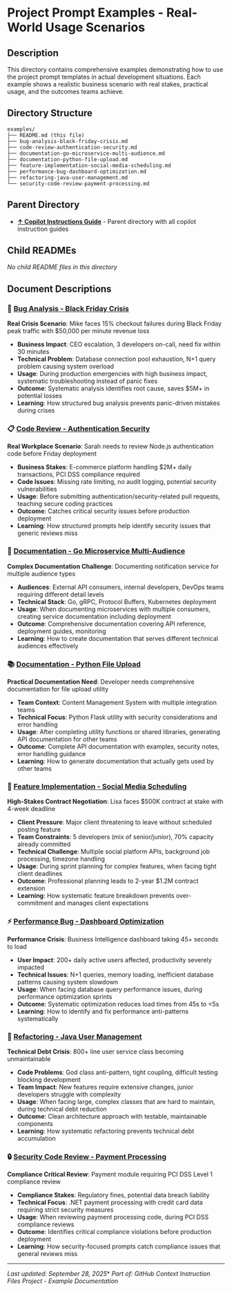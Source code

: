 # Project Prompt Examples - Real-World Usage Scenarios

## Description
This directory contains comprehensive examples demonstrating how to use the project prompt templates in actual development situations. Each example shows a realistic business scenario with real stakes, practical usage, and the outcomes teams achieve.

## Directory Structure
```
examples/
├── README.md (this file)
├── bug-analysis-black-friday-crisis.md
├── code-review-authentication-security.md
├── documentation-go-microservice-multi-audience.md
├── documentation-python-file-upload.md
├── feature-implementation-social-media-scheduling.md
├── performance-bug-dashboard-optimization.md
├── refactoring-java-user-management.md
└── security-code-review-payment-processing.md
```

## Parent Directory
- **[↑ Copilot Instructions Guide](../README.md)** - Parent directory with all copilot instruction guides

## Child READMEs
*No child README files in this directory*

## Document Descriptions

### 🚨 **[Bug Analysis - Black Friday Crisis](bug-analysis-black-friday-crisis.md)**
**Real Crisis Scenario**: Mike faces 15% checkout failures during Black Friday peak traffic with $50,000 per minute revenue loss
- **Business Impact**: CEO escalation, 3 developers on-call, need fix within 30 minutes
- **Technical Problem**: Database connection pool exhaustion, N+1 query problem causing system overload
- **Usage**: During production emergencies with high business impact, systematic troubleshooting instead of panic fixes
- **Outcome**: Systematic analysis identifies root cause, saves $5M+ in potential losses
- **Learning**: How structured bug analysis prevents panic-driven mistakes during crises

### 📋 **[Code Review - Authentication Security](code-review-authentication-security.md)**
**Real Workplace Scenario**: Sarah needs to review Node.js authentication code before Friday deployment
- **Business Stakes**: E-commerce platform handling $2M+ daily transactions, PCI DSS compliance required
- **Code Issues**: Missing rate limiting, no audit logging, potential security vulnerabilities
- **Usage**: Before submitting authentication/security-related pull requests, teaching secure coding practices
- **Outcome**: Catches critical security issues before production deployment
- **Learning**: How structured prompts help identify security issues that generic reviews miss

### 📖 **[Documentation - Go Microservice Multi-Audience](documentation-go-microservice-multi-audience.md)**
**Complex Documentation Challenge**: Documenting notification service for multiple audience types
- **Audiences**: External API consumers, internal developers, DevOps teams requiring different detail levels
- **Technical Stack**: Go, gRPC, Protocol Buffers, Kubernetes deployment
- **Usage**: When documenting microservices with multiple consumers, creating service documentation including deployment
- **Outcome**: Comprehensive documentation covering API reference, deployment guides, monitoring
- **Learning**: How to create documentation that serves different technical audiences effectively

### 📚 **[Documentation - Python File Upload](documentation-python-file-upload.md)**
**Practical Documentation Need**: Developer needs comprehensive documentation for file upload utility
- **Team Context**: Content Management System with multiple integration teams
- **Technical Focus**: Python Flask utility with security considerations and error handling
- **Usage**: After completing utility functions or shared libraries, generating API documentation for other teams
- **Outcome**: Complete API documentation with examples, security notes, error handling guidance
- **Learning**: How to generate documentation that actually gets used by other teams

### 🎯 **[Feature Implementation - Social Media Scheduling](feature-implementation-social-media-scheduling.md)**
**High-Stakes Contract Negotiation**: Lisa faces $500K contract at stake with 4-week deadline
- **Client Pressure**: Major client threatening to leave without scheduled posting feature
- **Team Constraints**: 5 developers (mix of senior/junior), 70% capacity already committed
- **Technical Challenge**: Multiple social platform APIs, background job processing, timezone handling
- **Usage**: During sprint planning for complex features, when facing tight client deadlines
- **Outcome**: Professional planning leads to 2-year $1.2M contract extension
- **Learning**: How systematic feature breakdown prevents over-commitment and manages client expectations

### ⚡ **[Performance Bug - Dashboard Optimization](performance-bug-dashboard-optimization.md)**
**Performance Crisis**: Business Intelligence dashboard taking 45+ seconds to load
- **User Impact**: 200+ daily active users affected, productivity severely impacted
- **Technical Issues**: N+1 queries, memory loading, inefficient database patterns causing system slowdown
- **Usage**: When facing database query performance issues, during performance optimization sprints
- **Outcome**: Systematic optimization reduces load times from 45s to <5s
- **Learning**: How to identify and fix performance anti-patterns systematically

### 🔧 **[Refactoring - Java User Management](refactoring-java-user-management.md)**
**Technical Debt Crisis**: 800+ line user service class becoming unmaintainable
- **Code Problems**: God class anti-pattern, tight coupling, difficult testing blocking development
- **Team Impact**: New features require extensive changes, junior developers struggle with complexity
- **Usage**: When facing large, complex classes that are hard to maintain, during technical debt reduction
- **Outcome**: Clean architecture approach with testable, maintainable components
- **Learning**: How systematic refactoring prevents technical debt accumulation

### 🔒 **[Security Code Review - Payment Processing](security-code-review-payment-processing.md)**
**Compliance Critical Review**: Payment module requiring PCI DSS Level 1 compliance review
- **Compliance Stakes**: Regulatory fines, potential data breach liability
- **Technical Focus**: .NET payment processing with credit card data requiring strict security measures
- **Usage**: When reviewing payment processing code, during PCI DSS compliance reviews
- **Outcome**: Identifies critical compliance violations before production deployment
- **Learning**: How security-focused prompts catch compliance issues that general reviews miss

---

*Last updated: September 28, 2025**
*Part of: GitHub Context Instruction Files Project - Example Documentation*
